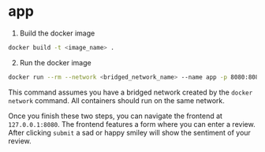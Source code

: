 # app

1. Build the docker image

```bash
docker build -t <image_name> .
```

2. Run the docker image

```bash
docker run --rm --network <bridged_network_name> --name app -p 8080:8081 <image_name>
```
This command assumes you have a bridged network created by the `docker network` command. All containers should run on the same network.

Once you finish these two steps, you can navigate the frontend at `127.0.0.1:8080`. The frontend features a form where you can enter a review. 
After clicking `submit` a sad or happy smiley will show the sentiment of your review.
